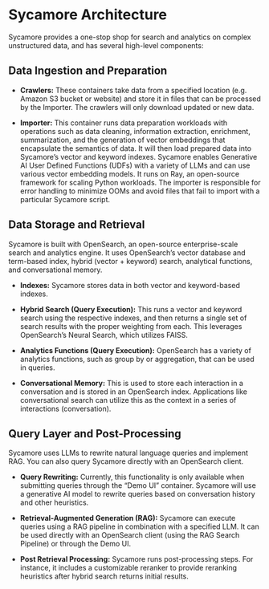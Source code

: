 # Sycamore Architecture
Sycamore provides a one-stop shop for search and analytics on complex unstructured data, and has several high-level components: 

## Data Ingestion and Preparation 

* **Crawlers:** These containers take data from a specified location (e.g. Amazon S3 bucket or website) and store it in files that can be processed by the Importer. The crawlers will only download updated or new data. 

* **Importer:** This container runs data preparation workloads with operations such as data cleaning, information extraction, enrichment, summarization, and the generation of vector embeddings that encapsulate the semantics of data. It will then load prepared data into Sycamore’s vector and keyword indexes. Sycamore enables Generative AI User Defined Functions (UDFs) with a variety of LLMs and can use various vector embedding models. It runs on Ray, an open-source framework for scaling Python workloads. The importer is responsible for error handling to minimize OOMs and avoid files that fail to import with a particular Sycamore script. 

## Data Storage and Retrieval 

Sycamore is built with OpenSearch, an open-source enterprise-scale search and analytics engine. It uses OpenSearch’s vector database and term-based index, hybrid (vector + keyword) search, analytical functions, and conversational memory. 

* **Indexes:** Sycamore stores data in both vector and keyword-based indexes. 

* **Hybrid Search (Query Execution):** This runs a vector and keyword search using the respective indexes, and then returns a single set of search results with the proper weighting from each. This leverages OpenSearch’s Neural Search, which utilizes FAISS.  

* **Analytics Functions (Query Execution):** OpenSearch has a variety of analytics functions, such as group by or aggregation, that can be used in queries. 

* **Conversational Memory:** This is used to store each interaction in a conversation and is stored in an OpenSearch index. Applications like conversational search can utilize this as the context in a series of interactions (conversation).  


## Query Layer and Post-Processing 

Sycamore uses LLMs to rewrite natural language queries and implement RAG. You can also query Sycamore directly with an OpenSearch client. 

* **Query Rewriting:** Currently, this functionality is only available when submitting queries through the “Demo UI” container. Sycamore will use a generative AI model to rewrite queries based on conversation history and other heuristics. 

* **Retrieval-Augmented Generation (RAG):** Sycamore can execute queries using a RAG pipeline in combination with a specified LLM. It can be used directly with an OpenSearch client (using the RAG Search Pipeline) or through the Demo UI. 

* **Post Retrieval Processing:** Sycamore runs post-processing steps. For instance, it includes a customizable reranker to provide reranking heuristics after hybrid search returns initial results. 
